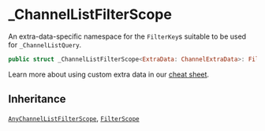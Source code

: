 # \_ChannelListFilterScope

An extra-data-specific namespace for the `FilterKey`s suitable to be used for `_ChannelListQuery`.

``` swift
public struct _ChannelListFilterScope<ExtraData: ChannelExtraData>: FilterScope, AnyChannelListFilterScope 
```

> 

Learn more about using custom extra data in our [cheat sheet](https://github.com/GetStream/stream-chat-swift/wiki/Cheat-Sheet#working-with-extra-data).

## Inheritance

[`AnyChannelListFilterScope`](/AnyChannelListFilterScope), [`FilterScope`](/FilterScope)
